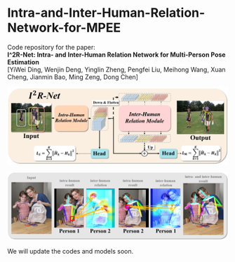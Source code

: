 # Intra-and-Inter-Human-Relation-Network-for-MPEE
Code repository for the paper:  
**I^2R-Net: Intra- and Inter-Human Relation Network for Multi-Person Pose Estimation**  
[YiWei Ding, Wenjin Deng, Yinglin Zheng, Pengfei Liu, Meihong Wang, Xuan Cheng, Jianmin Bao, Ming Zeng, Dong Chen]  

![teaser](figs/pipeline.png)

![teaser](figs/vis_attention.png)

We will update the codes and models soon.
